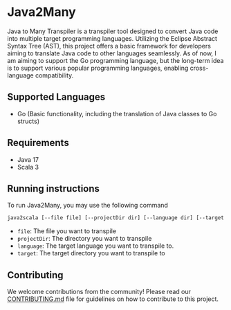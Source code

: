 # Java2Many
Java to Many Transpiler is a transpiler tool designed to convert Java code into multiple target programming languages. Utilizing the Eclipse Abstract Syntax Tree (AST), this project offers a basic framework for developers aiming to translate Java code to other languages seamlessly. As of now, I am aiming to support the Go programming language, but the long-term idea is to support various popular programming languages, enabling cross-language compatibility.

## Supported Languages
- Go (Basic functionality, including the translation of Java classes to Go structs)


## Requirements
- Java 17
- Scala 3

## Running instructions
To run Java2Many, you may use the following command

```bash
java2scala [--file file] [--projectDir dir] [--language dir] [--target dir]
```

- `file`: The file you want to transpile
- `projectDir`: The directory you want to transpile
- `language`: The target language you want to transpile to.
- `target`: The target directory you want to transpile to

## Contributing
We welcome contributions from the community! Please read our [CONTRIBUTING.md](CONTRIBUTING.md) file for guidelines on how to contribute to this project.

